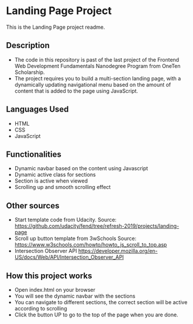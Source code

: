 # Landing Page Project

This is the Landing Page  project readme.

## Description

- The code in this repository is past of the last project of the Frontend Web Development Fundamentals Nanodegree Program from OneTen Scholarship.
- The project requires you to build a multi-section landing page, with a dynamically updating navigational menu based on the amount of content that is added to the page using JavaScript.

## Languages Used

- HTML
- CSS
- JavaScript

## Functionalities

- Dynamic navbar based on the content using Javascript
- Dynamic active class for sections 
- Section is active when viewed
- Scrolling up and smooth scrolling effect


## Other sources

- Start template code from Udacity. Source: https://github.com/udacity/fend/tree/refresh-2019/projects/landing-page
- Scroll up button template from 3wSchools Source: https://www.w3schools.com/howto/howto_js_scroll_to_top.asp
- Intersection Observer API https://developer.mozilla.org/en-US/docs/Web/API/Intersection_Observer_API

## How this project works

- Open index.html on your browser
- You will see the dynamic navbar with the sections
- You can navigate to different sections, the correct section will be active according to scrolling
- Click the button UP to go to the top of the page when you are done.
